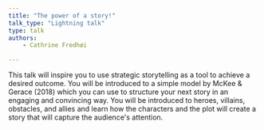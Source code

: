 ```yaml
---
title: "The power of a story!"
talk_type: "Lightning talk"
type: talk
authors:
    - Cathrine Fredhøi

---
```

This talk will inspire you to use strategic storytelling as a tool to achieve a desired outcome. You will be introduced to a simple model by McKee & Gerace (2018) which you can use to structure your next story in an engaging and convincing way. You will be introduced to heroes, villains, obstacles, and allies and learn how the characters and the plot will create a story that will capture the audience's attention.
